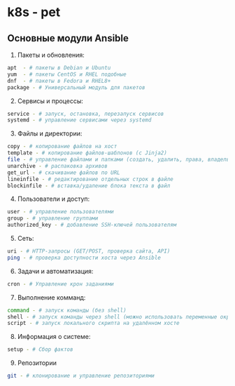 # k8s - pet

## Основные модули Ansible

1. Пакеты и обновления:

```bash 
apt  - # пакеты в Debian и Ubuntu
yum  - # пакеты CentOS и RHEL подобные
dnf  - # пакеты в Fedora и RHEL8+
package - # Универсальный модуль для пакетов
```

2. Сервисы и процессы:

```bash
service - # запуск, остановка, перезапуск сервисов
systemd - # управление сервисами через systemd
```

3. Файлы и директории:

```bash
copy - # копирование файлов на хост
template - # копирование файлов-шаблонов (с Jinja2)
file - # управление файлами и папками (создать, удалить, права, владельцы)
unarchive - # распаковка архивов
get_url - # скачивание файлов по URL
lineinfile - # редактирование отдельных строк в файле
blockinfile - # вставка/удаление блока текста в файл
```

4. Пользователи и доступ: 

```bash
user - # управление пользователями
group - # управление группами
authorized_key - # добавление SSH-ключей пользователям
```

5. Сеть:

```bash
uri - # HTTP-запросы (GET/POST, проверка сайта, API)
ping - # проверка доступности хоста через Ansible
```

6. Задачи и автоматизация:

```bash
cron - # Управление крон заданиями
```

7. Выполнение комманд:

```bash
command - # запуск команды (без shell)
shell - # запуск команды через shell (можно использовать переменные окружения, пайпы и т.п.)
script - # запуск локального скрипта на удалённом хосте
```

8. Информация о системе:

```bash
setup - # Сбор фактов
```

9. Репозитории 

```bash
git - # клонирование и управление репозиториями
```
